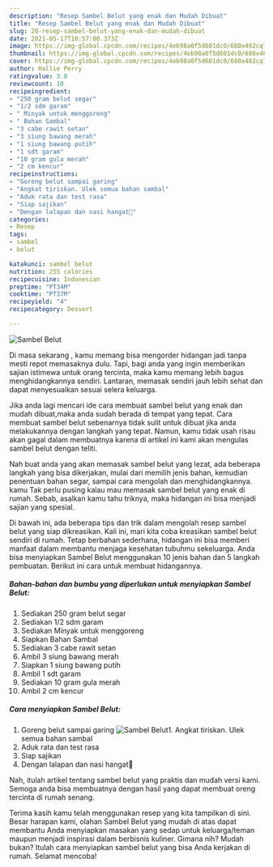 ```yaml
---
description: "Resep Sambel Belut yang enak dan Mudah Dibuat"
title: "Resep Sambel Belut yang enak dan Mudah Dibuat"
slug: 20-resep-sambel-belut-yang-enak-dan-mudah-dibuat
date: 2021-05-17T10:57:00.373Z
image: https://img-global.cpcdn.com/recipes/4eb98a0f5d601dc0/680x482cq70/sambel-belut-foto-resep-utama.jpg
thumbnail: https://img-global.cpcdn.com/recipes/4eb98a0f5d601dc0/680x482cq70/sambel-belut-foto-resep-utama.jpg
cover: https://img-global.cpcdn.com/recipes/4eb98a0f5d601dc0/680x482cq70/sambel-belut-foto-resep-utama.jpg
author: Hallie Perry
ratingvalue: 3.8
reviewcount: 10
recipeingredient:
- "250 gram belut segar"
- "1/2 sdm garam"
- " Minyak untuk menggoreng"
- " Bahan Sambal"
- "3 cabe rawit setan"
- "3 siung bawang merah"
- "1 siung bawang putih"
- "1 sdt garam"
- "10 gram gula merah"
- "2 cm kencur"
recipeinstructions:
- "Goreng belut sampai garing"
- "Angkat tiriskan. Ulek semua bahan sambal"
- "Aduk rata dan test rasa"
- "Siap sajikan"
- "Dengan lalapan dan nasi hangat🤤"
categories:
- Resep
tags:
- sambel
- belut

katakunci: sambel belut 
nutrition: 255 calories
recipecuisine: Indonesian
preptime: "PT34M"
cooktime: "PT37M"
recipeyield: "4"
recipecategory: Dessert

---
```



![Sambel Belut](https://img-global.cpcdn.com/recipes/4eb98a0f5d601dc0/680x482cq70/sambel-belut-foto-resep-utama.jpg)

Di masa  sekarang , kamu memang bisa mengorder hidangan jadi tanpa mesti repot memasaknya dulu. Tapi, bagi anda yang ingin memberikan sajian istimewa untuk orang tercinta, maka kamu memang lebih bagus menghidangkannya sendiri. Lantaran, memasak sendiri jauh lebih sehat dan dapat menyesuaikan sesuai selera keluarga.

Jika anda lagi mencari ide cara membuat sambel belut yang enak dan mudah dibuat,maka anda sudah berada di tempat yang tepat. Cara membuat sambel belut  sebenarnya tidak sulit untuk dibuat jika anda melakukannya dengan langkah yang tepat. Namun, kamu tidak usah risau akan gagal dalam membuatnya 
karena di artikel ini kami akan mengulas sambel belut dengan teliti.  



Nah buat anda yang akan memasak sambel belut yang lezat, ada beberapa langkah yang bisa dikerjakan, mulai dari memilih jenis bahan, kemudian penentuan bahan segar, sampai cara mengolah dan menghidangkannya. kamu Tak perlu pusing kalau mau memasak sambel belut yang enak di rumah. Sebab, asalkan kamu  tahu triknya, maka hidangan ini bisa menjadi sajian yang spesial.

Di bawah ini, ada beberapa tips dan trik dalam mengolah resep sambel belut yang siap dikreasikan. Kali ini, mari kita coba kreasikan sambel belut sendiri di rumah. Tetap berbahan sederhana, hidangan ini bisa memberi manfaat dalam membantu menjaga kesehatan tubuhmu sekeluarga. Anda bisa menyiapkan Sambel Belut menggunakan 10 jenis bahan dan 5 langkah pembuatan. Berikut ini cara untuk membuat hidangannya.

<!--inarticleads1-->

##### Bahan-bahan dan bumbu yang diperlukan untuk menyiapkan Sambel Belut:

1. Sediakan 250 gram belut segar
1. Sediakan 1/2 sdm garam
1. Sediakan  Minyak untuk menggoreng
1. Siapkan  Bahan Sambal
1. Sediakan 3 cabe rawit setan
1. Ambil 3 siung bawang merah
1. Siapkan 1 siung bawang putih
1. Ambil 1 sdt garam
1. Sediakan 10 gram gula merah
1. Ambil 2 cm kencur




<!--inarticleads2-->

##### Cara menyiapkan Sambel Belut:

1. Goreng belut sampai garing
<img src="//assets-global.cpcdn.com/assets/icons/button_play-2c75c40dde080a61004c1f40b05d8f140eaff45d7e9e6481dc71c63d2e7c4909.png" alt="Sambel Belut">1. Angkat tiriskan. Ulek semua bahan sambal
1. Aduk rata dan test rasa
1. Siap sajikan
1. Dengan lalapan dan nasi hangat🤤




Nah, itulah artikel tentang  sambel belut  yang praktis dan mudah versi kami. Semoga anda bisa membuatnya dengan hasil yang dapat membuat oreng tercinta di rumah senang. 

Terima kasih kamu telah menggunakan resep yang kita tampilkan di sini. Besar harapan kami, olahan  Sambel Belut yang mudah di atas dapat membantu Anda menyiapkan masakan yang sedap untuk keluarga/teman maupun menjadi inspirasi dalam berbisnis kuliner. Gimana nih? Mudah bukan? Itulah cara menyiapkan sambel belut yang bisa Anda kerjakan di rumah. Selamat mencoba!


